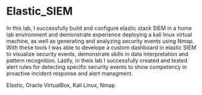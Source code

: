 # Elastic_SIEM
In this lab, I successfully build and configure elastic stack SIEM in a home lab environment and demonstrate experience deploying a kali linux virtual machine, as well as generating and analyzing security events using Nmap. With these tools I was able to develope a custom dashboard in elastic SIEM to visualize security events, demonstrate skills in data interpretation and pattern recognition. Lastly, in theis lab I successfully created and tested alert rules for detecting specific security events to show competency in proactive incident response and alert managment.

Elastic, Oracle VirtualBox, Kali Linux, Nmap
